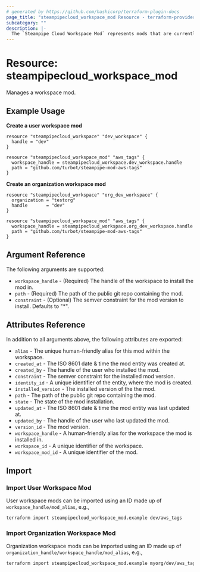 ```yaml
---
# generated by https://github.com/hashicorp/terraform-plugin-docs
page_title: "steampipecloud_workspace_mod Resource - terraform-provider-steampipecloud"
subcategory: ""
description: |-
  The `Steampipe Cloud Workspace Mod` represents mods that are currently installed in the workspace.
---
```


# Resource: steampipecloud_workspace_mod

Manages a workspace mod.

## Example Usage

**Create a user workspace mod**

```hcl
resource "steampipecloud_workspace" "dev_workspace" {
  handle = "dev"
}

resource "steampipecloud_workspace_mod" "aws_tags" {
  workspace_handle = steampipecloud_workspace.dev_workspace.handle
  path = "github.com/turbot/steampipe-mod-aws-tags"
}
```

**Create an organization workspace mod**

```hcl
resource "steampipecloud_workspace" "org_dev_workspace" {
  organization = "testorg"
  handle       = "dev"
}

resource "steampipecloud_workspace_mod" "aws_tags" {
  workspace_handle = steampipecloud_workspace.org_dev_workspace.handle
  path = "github.com/turbot/steampipe-mod-aws-tags"
}
```

## Argument Reference

The following arguments are supported:

- `workspace_handle` - (Required) The handle of the workspace to install the mod in.
- `path` - (Required) The path of the public git repo containing the mod.
- `constraint` - (Optional) The semver constraint for the mod version to install. Defaults to "*".

## Attributes Reference

In addition to all arguments above, the following attributes are exported:

- `alias` - The unique human-friendly alias for this mod within the workspace.
- `created_at` - The ISO 8601 date & time the mod entity was created at.
- `created_by` - The handle of the user who installed the mod.
- `constraint` - The semver constraint for the installed mod version.
- `identity_id` - A unique identifier of the entity, where the mod is created.
- `installed_version` - The installed version of the the mod.
- `path` - The path of the public git repo containing the mod.
- `state` - The state of the mod installation.
- `updated_at` - The ISO 8601 date & time the mod entity was last updated at.
- `updated_by` - The handle of the user who last updated the mod.
- `version_id` - The mod version.
- `workspace_handle` - A human-friendly alias for the workspace the mod is installed in.
- `workspace_id` - A unique identifier of the workspace.
- `workspace_mod_id` - A unique identifier of the mod.

## Import

### Import User Workspace Mod

User workspace mods can be imported using an ID made up of `workspace_handle/mod_alias`, e.g.,

```sh
terraform import steampipecloud_workspace_mod.example dev/aws_tags
```

### Import Organization Workspace Mod

Organization workspace mods can be imported using an ID made up of `organization_handle/workspace_handle/mod_alias`, e.g.,

```sh
terraform import steampipecloud_workspace_mod.example myorg/dev/aws_tags
```
